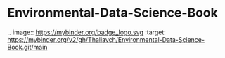 # Environmental-Data-Science-Book
.. image:: https://mybinder.org/badge_logo.svg
 :target: https://mybinder.org/v2/gh/Thaliavch/Environmental-Data-Science-Book.git/main

